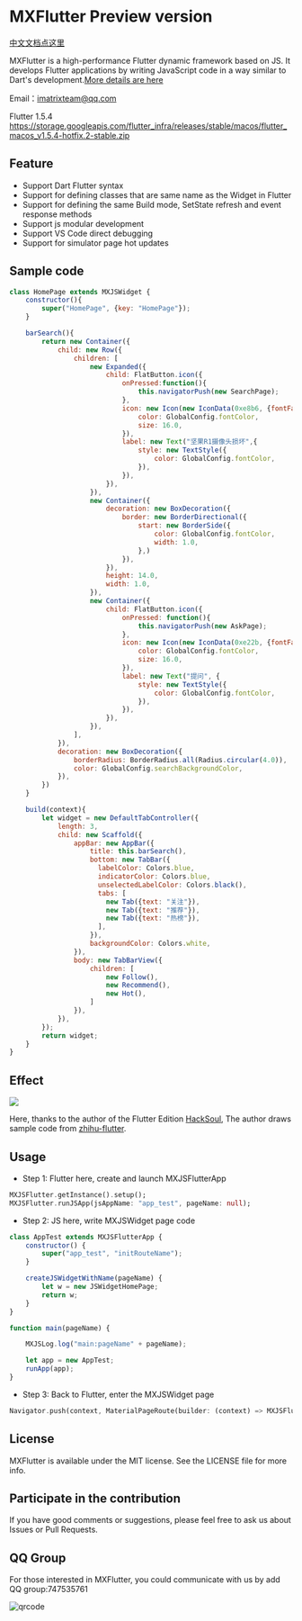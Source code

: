 # MXFlutter Preview version

[中文文档点这里](https://github.com/TGIF-iMatrix/MXFlutter/blob/master/README.md)

MXFlutter is a high-performance Flutter dynamic framework based on JS. It develops Flutter applications by writing JavaScript code in a way similar to Dart's development.[More details are here](https://github.com/TGIF-iMatrix/MXFlutter/blob/master/Documentation/introduceEnglish.md)

Email：imatrixteam@qq.com

Flutter 1.5.4  https://storage.googleapis.com/flutter_infra/releases/stable/macos/flutter_macos_v1.5.4-hotfix.2-stable.zip

## Feature

- Support Dart Flutter syntax
- Support for defining classes that are same name as the Widget in Flutter
- Support for defining the same Build mode, SetState refresh and event response methods
- Support js modular development
- Support VS Code direct debugging
- Support for simulator page hot updates

## Sample code

```JavaScript
class HomePage extends MXJSWidget {
    constructor(){
        super("HomePage", {key: "HomePage"});
    }

    barSearch(){
        return new Container({
            child: new Row({
                children: [
                    new Expanded({
                        child: FlatButton.icon({
                            onPressed:function(){
                                this.navigatorPush(new SearchPage);
                            },
                            icon: new Icon(new IconData(0xe8b6, {fontFamily: 'MaterialIcons'}),{
                                color: GlobalConfig.fontColor,
                                size: 16.0,
                            }),
                            label: new Text("坚果R1摄像头损坏",{
                                style: new TextStyle({
                                    color: GlobalConfig.fontColor,
                                }),
                            }),
                        }),
                    }),
                    new Container({
                        decoration: new BoxDecoration({
                            border: new BorderDirectional({
                                start: new BorderSide({
                                    color: GlobalConfig.fontColor,
                                    width: 1.0,
                                },)
                            }),
                        }),
                        height: 14.0,
                        width: 1.0,
                    }),
                    new Container({
                        child: FlatButton.icon({
                            onPressed: function(){
                                this.navigatorPush(new AskPage);
                            },
                            icon: new Icon(new IconData(0xe22b, {fontFamily: 'MaterialIcons'}),{
                                color: GlobalConfig.fontColor,
                                size: 16.0,
                            }),
                            label: new Text("提问", {
                                style: new TextStyle({
                                    color: GlobalConfig.fontColor,
                                }),
                            }),
                        }),
                    }),
                ],
            }),
            decoration: new BoxDecoration({
                borderRadius: BorderRadius.all(Radius.circular(4.0)),
                color: GlobalConfig.searchBackgroundColor,
            }),
        })
    }

    build(context){
        let widget = new DefaultTabController({
            length: 3,
            child: new Scaffold({
                appBar: new AppBar({
                    title: this.barSearch(),
                    bottom: new TabBar({
                      labelColor: Colors.blue,
                      indicatorColor: Colors.blue,
                      unselectedLabelColor: Colors.black(),
                      tabs: [
                        new Tab({text: "关注"}),
                        new Tab({text: "推荐"}),
                        new Tab({text: "热榜"}),
                      ],
                    }),
                    backgroundColor: Colors.white,
                }),
                body: new TabBarView({
                    children: [
                        new Follow(),
                        new Recommend(),
                        new Hot(),
                    ]
                }),
            }),
        });
        return widget;
    }
}
``` 

## Effect

![](https://github.com/langbluesky/Image/blob/master/demo_0.gif?raw=true)

Here, thanks to the author of the Flutter Edition [HackSoul](https://github.com/HackSoul), The author draws sample code from [zhihu-flutter](https://github.com/HackSoul/zhihu-flutter).

## Usage

* Step 1: Flutter here, create and launch MXJSFlutterApp

```Dart
MXJSFlutter.getInstance().setup();
MXJSFlutter.runJSApp(jsAppName: "app_test", pageName: null);
```

* Step 2: JS here, write MXJSWidget page code

```JavaScript
class AppTest extends MXJSFlutterApp {
    constructor() {
        super("app_test", "initRouteName");
    }

    createJSWidgetWithName(pageName) {
        let w = new JSWidgetHomePage;
        return w;
    }
}

function main(pageName) {

    MXJSLog.log("main:pageName" + pageName);

    let app = new AppTest;
    runApp(app);
}
``` 

* Step 3: Back to Flutter, enter the MXJSWidget page

```Dart
Navigator.push(context, MaterialPageRoute(builder: (context) => MXJSFlutter.getInstance().navigatorPushWithPageName("JSWidgetHomePage")));
``` 

## License

MXFlutter is available under the MIT license. See the LICENSE file for more info.

## Participate in the contribution

If you have good comments or suggestions, please feel free to ask us about Issues or Pull Requests.

## QQ Group

For those interested in MXFlutter, you could communicate with us by add QQ group:747535761

![qrcode](https://github.com/langbluesky/Image/blob/master/qrcode.png?raw=true)



